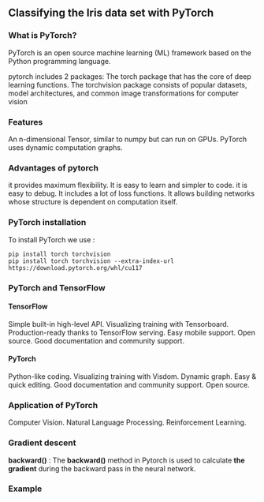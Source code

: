 ## Classifying the Iris data set with PyTorch
### What is PyTorch?

PyTorch is an open source machine learning (ML) framework based on the Python programming language.

pytorch includes 2 packages:
The torch package that has the core of deep learning functions.
The torchvision package consists of popular datasets, model architectures, and common image transformations for computer vision



### Features

An n-dimensional Tensor, similar to numpy but can run on GPUs.
PyTorch uses dynamic computation graphs.


### Advantages of pytorch

it provides maximum flexibility.
It is easy to learn and simpler to code.
it is easy to debug.
It includes a lot of loss functions.
It allows building networks whose structure is dependent on computation itself.

### PyTorch installation

To install PyTorch we use :
```
pip install torch torchvision
pip install torch torchvision --extra-index-url https://download.pytorch.org/whl/cu117
```

### PyTorch and TensorFlow

#### TensorFlow

Simple built-in high-level API.
Visualizing training with Tensorboard.
Production-ready thanks to TensorFlow serving.
Easy mobile support.
Open source.
Good documentation and community support.

#### PyTorch

Python-like coding.
Visualizing training with Visdom.
Dynamic graph.
Easy & quick editing.
Good documentation and community support.
Open source.


### Application of PyTorch

Computer Vision.
Natural Language Processing.
Reinforcement Learning.


### Gradient descent
**backward()** : The **backward()** method in Pytorch is used to calculate **the gradient** during the backward pass in the neural network.


### Example
